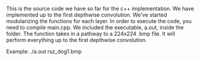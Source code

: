 This is the source code we have so far for the c++ implementation. We have implemented up to the first depthwise convolution. We've started modularizing the functions for each layer. In order to execute the code, you need to compile main.cpp. We included the executable, a.out, inside the folder. The function takes in a pathway to a 224x224 .bmp file. It will perform everything up to the first depthwise convolution.

Example: ./a.out rsz_dog1.bmp
